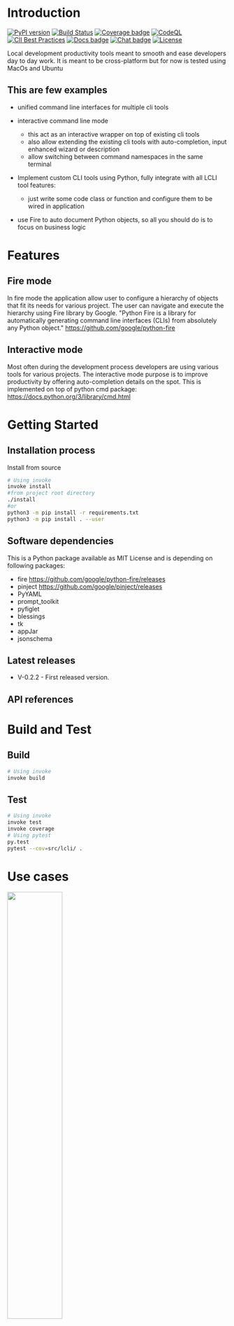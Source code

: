 # Introduction

[![PyPI version](https://img.shields.io/pypi/v/flex-cli.svg)](https://pypi.org/project/flex-cli)
[![Build Status](https://github.com/a42ss/flex-cli/actions/workflows/python-package.yml/badge.svg)](https://github.com/a42ss/flex-cli/actions/workflows/python-package.yml)
[![Coverage badge](https://raw.githubusercontent.com/a42ss/flex-cli/python-coverage-comment-action-data/badge.svg)](https://github.com/a42ss/flex-cli/tree/python-coverage-comment-action-data)
[![CodeQL](https://github.com/a42ss/flex-cli/actions/workflows/codeql-analysis.yml/badge.svg?branch=main)](https://github.com/a42ss/flex-cli/actions/workflows/codeql-analysis.yml)
[![CII Best Practices](https://bestpractices.coreinfrastructure.org/projects/6480/badge)](https://bestpractices.coreinfrastructure.org/projects/6480)
[![Docs badge](https://img.shields.io/badge/docs-latest-brightgreen.svg)](https://lcli-docs.readthedocs.io/en/latest/)
[![Chat badge](https://img.shields.io/badge/chat-IRC-brightgreen.svg)](https://github.com/a42ss/flex-cli/discussions)
[![License](https://img.shields.io/badge/license-MIT-brightgreen.svg)](https://lcli-docs.readthedocs.io/en/latest/)

   

Local development productivity tools meant to smooth and ease developers day to day work. 
It is meant to be cross-platform but for now is tested using MacOs and Ubuntu

## This are few examples

* unified command line interfaces for multiple cli tools
* interactive command line mode

  - this act as an interactive wrapper on top of existing cli tools
  - also allow extending the existing cli tools with auto-completion, input enhanced wizard or description
  - allow switching between command namespaces in the same terminal

* Implement custom CLI tools using Python, fully integrate with all LCLI tool features:
  - just write some code class or function and configure them to be wired in application

* use Fire to auto document Python objects, so all you should do is to focus on business logic
   
# Features

## Fire mode

In fire mode the application allow user to configure a hierarchy of objects that fit its needs for various project.
The user can navigate and execute the hierarchy using Fire library by Google. 
"Python Fire is a library for automatically generating command line interfaces (CLIs) from absolutely any Python object."
https://github.com/google/python-fire

## Interactive mode

Most often during the development process developers are using various tools for various projects.
The interactive mode purpose is to improve productivity by offering auto-completion details on the spot.
This is implemented on top of python cmd package: https://docs.python.org/3/library/cmd.html

# Getting Started

## Installation process

Install from source

```bash
# Using invoke
invoke install
#from project root directory
./install
#or 
python3 -m pip install -r requirements.txt
python3 -m pip install . --user
```

## Software dependencies

This is a Python package available as MIT License and is depending on following packages:
 
* fire https://github.com/google/python-fire/releases
* pinject https://github.com/google/pinject/releases
* PyYAML
* prompt_toolkit
* pyfiglet
* blessings
* tk
* appJar
* jsonschema

## Latest releases

- V-0.2.2 - First released version. 

## API references

# Build and Test

## Build

```bash
# Using invoke
invoke build
```

## Test

```bash
# Using invoke
invoke test
invoke coverage
# Using pytest
py.test
pytest --cov=src/lcli/ .
```

# Use cases

[<img src="https://img.youtube.com/vi/L9orYXE1nlU/hqdefault.jpg" width="50%">](https://youtu.be/L9orYXE1nlU)

# Usage


## Configuration

# Author

[George Babarus](https://github.com/georgebabarus)

# Contribute

Feel free to contribute to this project and make developer life essayer:
- by submitting new ideas as a github issue [here](https://github.com/georgebabarus/lcli/issues/new)
- by making pull request with specific bug fixes
- for new features or architectural change please contact [George Babarus](https://github.com/georgebabarus) to avoid double work on any way.

# Useful links

* https://mypy.readthedocs.io/en/latest/generics.html#generics
* https://code-maven.com/interactive-shell-with-cmd-in-python
* https://www.journaldev.com/16140/python-system-command-os-subprocess-call
* https://stackoverflow.com/questions/3262569/validating-a-yaml-document-in-python
* https://github.com/oclif/oclif#-cli-types
* https://medium.com/the-z/getting-started-with-oclif-by-creating-a-todo-cli-app-b3a2649adbcf
* https://opensource.com/article/17/5/4-practical-python-libraries


